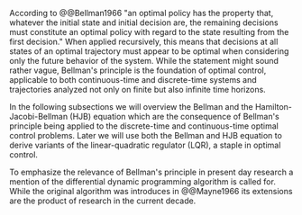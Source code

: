 According to @@Bellman1966 "an optimal policy has the property that, whatever the initial state and initial decision are, the remaining decisions must constitute an optimal policy with regard to the state resulting from the first decision." When applied recursively, this means that decisions at all states of an optimal trajectory must appear to be optimal when considering only the future behavior of the system. While the statement might sound rather vague, Bellman's principle is the foundation of optimal control, applicable to both continuous-time and discrete-time systems and trajectories analyzed not only on finite but also infinite time horizons.

In the following subsections we will overview the Bellman and the Hamilton-Jacobi-Bellman (HJB) equation which are the consequence of Bellman's principle being applied to the discrete-time and continuous-time optimal control problems. Later we will use both the Bellman and HJB equation to derive variants of the linear-quadratic regulator (LQR), a staple in optimal control.

To emphasize the relevance of Bellman's principle in present day research a mention of the differential dynamic programming algorithm is called for. While the original algorithm was introduces in @@Mayne1966 its extensions are the product of research in the current decade.
